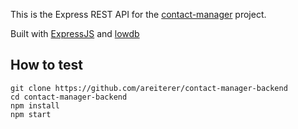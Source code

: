 This is the Express REST API for the [contact-manager](https://github.com/areiterer/contact-manager) project.

Built with [ExpressJS](https://expressjs.com/) and [lowdb](https://github.com/typicode/lowdb)

## How to test

```
git clone https://github.com/areiterer/contact-manager-backend
cd contact-manager-backend
npm install
npm start
```
